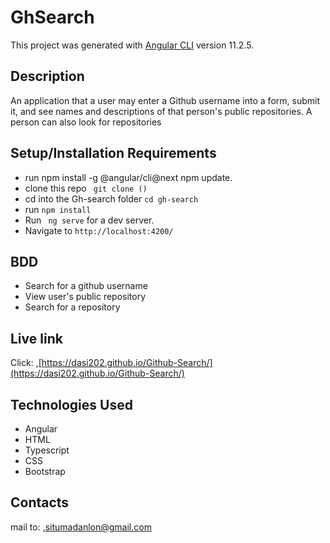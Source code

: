 # GhSearch

This project was generated with [Angular CLI](https://github.com/angular/angular-cli) version 11.2.5.

## Description
An application that a user may enter a Github username into a form, submit it, and see names and descriptions of that person's public repositories. A person can also look for repositories  


## Setup/Installation Requirements
- run npm install -g @angular/cli@next npm update.
- clone this repo ``` git clone ()```
- cd into the Gh-search folder ``` cd gh-search ```
- run ``` npm install ```
- Run ``` ng serve``` for a dev server.
- Navigate to ``` http://localhost:4200/ ```


## BDD
* Search for a github username
* View user's public repository
* Search for a repository

## Live link
Click: ,[https://dasi202.github.io/Github-Search/](https://dasi202.github.io/Github-Search/)

## Technologies Used 
* Angular
* HTML
* Typescript
* CSS
* Bootstrap

## Contacts
mail to: ,[situmadanlon@gmail.com](mailto:situmadanlon@gmail.com)

